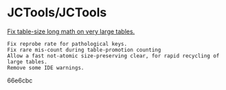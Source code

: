 # JCTools/JCTools

[Fix table-size long math on very large tables.](../../commit/fix-table-size-long-math-on-very-large-tables.-66e6cbc.md)

```text
Fix reprobe rate for pathological keys.
Fix rare mis-count during table-promotion counting
Allow a fast not-atomic size-preserving clear, for rapid recycling of large tables.
Remove some IDE warnings.
```

66e6cbc

